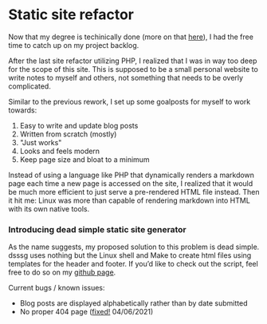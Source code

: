# Static site refactor

Now that my degree is techinically done (more on that [here](/now)), I had the free time to catch up on my project backlog.

After the last site refactor utilizing PHP, I realized that I was in way too deep for the scope of this site.
This is supposed to be a small personal website to write notes to myself and others, not something that needs to be overly complicated.

Similar to the previous rework, I set up some goalposts for myself to work towards:

1. Easy to write and update blog posts
2. Written from scratch (mostly) 
3. "Just works"
4. Looks and feels modern
5. Keep page size and bloat to a minimum

Instead of using a language like PHP that dynamically renders a markdown page each time a new page is accessed on the site, I realized that it would be much more efficient to just serve a pre-rendered HTML file instead.
Then it hit me: Linux was more than capable of rendering markdown into HTML with its own native tools.

### Introducing dead simple static site generator

As the name suggests, my proposed solution to this problem is dead simple.
dsssg uses nothing but the Linux shell and Make to create html files using templates for the header and footer.
If you’d like to check out the script, feel free to do so on my [github page](https://github.com/orioncrocker/dsssg).

Current bugs / known issues:

- Blog posts are displayed alphabetically rather than by date submitted
- No proper 404 page ([fixed!](/some-page-that-doesnt-exist) 04/06/2021)
